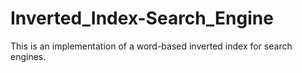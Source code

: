 # Inverted_Index-Search_Engine
This is an implementation of a word-based inverted index for search engines. 

